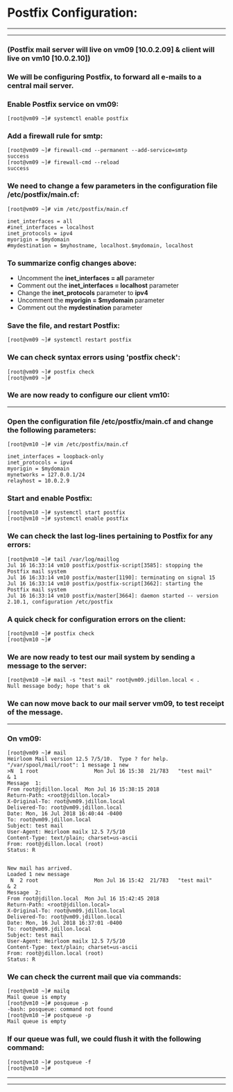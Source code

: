 # Postfix Configuration:
<hr><hr>

### (Postfix mail server will live on vm09 [10.0.2.09] & client will live on vm10 [10.0.2.10])

### We will be configuring Postfix, to forward all e-mails to a central mail server.

### Enable Postfix service on vm09:

`[root@vm09 ~]# systemctl enable postfix`

### Add a firewall rule for smtp:

```
[root@vm09 ~]# firewall-cmd --permanent --add-service=smtp
success
[root@vm09 ~]# firewall-cmd --reload
success
```

### We need to change a few parameters in the configuration file /etc/postfix/main.cf:

`[root@vm09 ~]# vim /etc/postfix/main.cf`

```
inet_interfaces = all
#inet_interfaces = localhost
inet_protocols = ipv4
myorigin = $mydomain
#mydestination = $myhostname, localhost.$mydomain, localhost
```

### To summarize config changes above:
* Uncomment the <strong>inet_interfaces = all</strong> parameter
* Comment out the <strong>inet_interfaces = localhost</strong> parameter
* Change the <strong>inet_protocols</strong> parameter to <strong>ipv4</strong>
* Uncomment the <strong>myorigin = $mydomain</strong> parameter
* Comment out the <strong>mydestination</strong> parameter

### Save the file, and restart Postfix:

`[root@vm09 ~]# systemctl restart postfix`

### We can check syntax errors using 'postfix check':

```
[root@vm09 ~]# postfix check
[root@vm09 ~]#
``` 

### We are now ready to configure our client vm10:

<hr>

### Open the configuration file /etc/postfix/main.cf and change the following parameters:

`[root@vm10 ~]# vim /etc/postfix/main.cf`

```
inet_interfaces = loopback-only
inet_protocols = ipv4
myorigin = $mydomain
mynetworks = 127.0.0.1/24
relayhost = 10.0.2.9
```

### Start and enable Postfix:

```
[root@vm10 ~]# systemctl start postfix
[root@vm10 ~]# systemctl enable postfix
```

### We can check the last log-lines pertaining to Postfix for any errors:

```
[root@vm10 ~]# tail /var/log/maillog
Jul 16 16:33:14 vm10 postfix/postfix-script[3585]: stopping the Postfix mail system
Jul 16 16:33:14 vm10 postfix/master[1190]: terminating on signal 15
Jul 16 16:33:14 vm10 postfix/postfix-script[3662]: starting the Postfix mail system
Jul 16 16:33:14 vm10 postfix/master[3664]: daemon started -- version 2.10.1, configuration /etc/postfix
```

### A quick check for configuration errors on the client:

```
[root@vm10 ~]# postfix check
[root@vm10 ~]#
```

### We are now ready to test our mail system by sending a message to the server:

```
[root@vm10 ~]# mail -s "test mail" root@vm09.jdillon.local < .
Null message body; hope that's ok
```

### We can now move back to our mail server vm09, to test receipt of the message.

<hr>

### On vm09:

```
[root@vm09 ~]# mail
Heirloom Mail version 12.5 7/5/10.  Type ? for help.
"/var/spool/mail/root": 1 message 1 new
>N  1 root                  Mon Jul 16 15:38  21/783   "test mail"
& 1
Message  1:
From root@jdillon.local  Mon Jul 16 15:38:15 2018
Return-Path: <root@jdillon.local>
X-Original-To: root@vm09.jdillon.local
Delivered-To: root@vm09.jdillon.local
Date: Mon, 16 Jul 2018 16:40:44 -0400
To: root@vm09.jdillon.local
Subject: test mail
User-Agent: Heirloom mailx 12.5 7/5/10
Content-Type: text/plain; charset=us-ascii
From: root@jdillon.local (root)
Status: R


New mail has arrived.
Loaded 1 new message
 N  2 root                  Mon Jul 16 15:42  21/783   "test mail"
& 2
Message  2:
From root@jdillon.local  Mon Jul 16 15:42:45 2018
Return-Path: <root@jdillon.local>
X-Original-To: root@vm09.jdillon.local
Delivered-To: root@vm09.jdillon.local
Date: Mon, 16 Jul 2018 16:37:01 -0400
To: root@vm09.jdillon.local
Subject: test mail
User-Agent: Heirloom mailx 12.5 7/5/10
Content-Type: text/plain; charset=us-ascii
From: root@jdillon.local (root)
Status: R
```

### We can check the current mail que via commands:

```
[root@vm10 ~]# mailq
Mail queue is empty
[root@vm10 ~]# posqueue -p
-bash: posqueue: command not found
[root@vm10 ~]# postqueue -p
Mail queue is empty
```

### If our queue was full, we could flush it with the following command:

```
[root@vm10 ~]# postqueue -f
[root@vm10 ~]#
```
<hr><hr>
